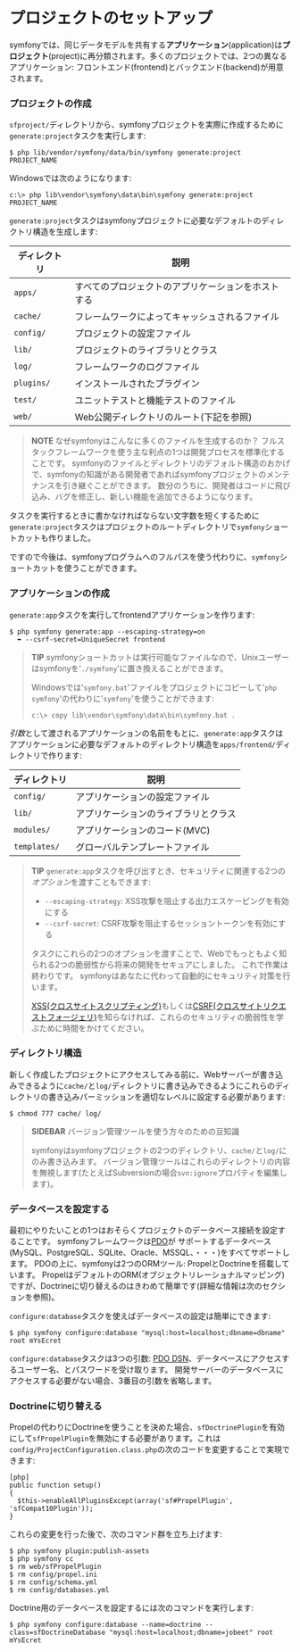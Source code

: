 プロジェクトのセットアップ
=========================

symfonyでは、同じデータモデルを共有する**アプリケーション**(application)は**プロジェクト**(project)に再分類されます。多くのプロジェクトでは、2つの異なるアプリケーション: フロントエンド(frontend)とバックエンド(backend)が用意されます。

### プロジェクトの作成

`sfproject/`ディレクトリから、symfonyプロジェクトを実際に作成するために`generate:project`タスクを実行します:

    $ php lib/vendor/symfony/data/bin/symfony generate:project PROJECT_NAME

Windowsでは次のようになります:

    c:\> php lib\vendor\symfony\data\bin\symfony generate:project PROJECT_NAME

`generate:project`タスクはsymfonyプロジェクトに必要なデフォルトのディレクトリ構造を生成します:

 | ディレクトリ | 説明
 | ----------- | ---------------------------------------------------
 | `apps/`     | すべてのプロジェクトのアプリケーションをホストする
 | `cache/`    | フレームワークによってキャッシュされるファイル
 | `config/`   | プロジェクトの設定ファイル
 | `lib/`      | プロジェクトのライブラリとクラス
 | `log/`      | フレームワークのログファイル
 | `plugins/`  | インストールされたプラグイン
 | `test/`     | ユニットテストと機能テストのファイル
 | `web/`      | Web公開ディレクトリのルート(下記を参照)

>**NOTE**
>なぜsymfonyはこんなに多くのファイルを生成するのか？
>フルスタックフレームワークを使う主な利点の1つは開発プロセスを標準化することです。
>symfonyのファイルとディレクトリのデフォルト構造のおかげで、symfonyの知識がある開発者であればsymfonyプロジェクトのメンテナンスを引き継ぐことができます。
>数分のうちに、開発者はコードに飛び込み、バグを修正し、新しい機能を追加できるようになります。

タスクを実行するときに書かなければならない文字数を短くするために`generate:project`タスクはプロジェクトのルートディレクトリで`symfony`ショートカットも作りました。

ですので今後は、symfonyプログラムへのフルパスを使う代わりに、`symfony`ショートカットを使うことができます。

### アプリケーションの作成

`generate:app`タスクを実行してfrontendアプリケーションを作ります:

    $ php symfony generate:app --escaping-strategy=on
      ➥ --csrf-secret=UniqueSecret frontend

>**TIP**
>symfonyショートカットは実行可能なファイルなので、Unixユーザーはsymfonyを'`./symfony`'に置き換えることができます。
>
>Windowsでは'`symfony.bat`'ファイルをプロジェクトにコピーして'`php symfony`'の代わりに'`symfony`'を使うことができます:
>
>     c:\> copy lib\vendor\symfony\data\bin\symfony.bat .

*引数*として渡されるアプリケーションの名前をもとに、`generate:app`タスクはアプリケーションに必要なデフォルトのディレクトリ構造を`apps/frontend/`ディレクトリで作ります:

 | ディレクトリ | 説明
 | ------------ | -------------------------------------
 | `config/`    | アプリケーションの設定ファイル
 | `lib/`       | アプリケーションのライブラリとクラス
 | `modules/`   | アプリケーションのコード(MVC)
 | `templates/` | グローバルテンプレートファイル

>**TIP**
>`generate:app`タスクを呼び出すとき、セキュリティに関連する2つの*オプション*を渡すこともできます:
>
>  * `--escaping-strategy`: XSS攻撃を阻止する出力エスケーピングを有効にする
>  * `--csrf-secret`: CSRF攻撃を阻止するセッショントークンを有効にする
>
>タスクにこれらの2つのオプションを渡すことで、Webでもっともよく知られる2つの脆弱性から将来の開発をセキュアにしました。
>これで作業は終わりです。
>symfonyはあなたに代わって自動的にセキュリティ対策を行います。
>
>[XSS(クロスサイトスクリプティング)](http://ja.wikipedia.org/wiki/クロスサイトスクリプティング)もしくは[CSRF(クロスサイトリクエストフォージェリ)](http://ja.wikipedia.org/wiki/クロスサイトリクエストフォージェリ)を知らなければ、これらのセキュリティの脆弱性を学ぶために時間をかけてください。

### ディレクトリ構造

新しく作成したプロジェクトにアクセスしてみる前に、Webサーバーが書き込みできるように`cache/`と`log/`ディレクトリに書き込みできるようにこれらのディレクトリの書き込みパーミッションを適切なレベルに設定する必要があります:

    $ chmod 777 cache/ log/

>**SIDEBAR**
>バージョン管理ツールを使う方々のための豆知識
>
>symfonyはsymfonyプロジェクトの2つのディレクトリ、`cache/`と`log/`にのみ書き込みます。
>バージョン管理ツールはこれらのディレクトリの内容を無視します(たとえばSubversionの場合`svn:ignore`プロパティを編集します)。

### データベースを設定する

最初にやりたいことの1つはおそらくプロジェクトのデータベース接続を設定することです。
symfonyフレームワークは[PDO]((http://www.php.net/PDO))が
サポートするデータベース(MySQL、PostgreSQL、SQLite、Oracle、MSSQL、・・・)をすべてサポートします。
PDOの上に、symfonyは2つのORMツール: PropelとDoctrineを搭載しています。
PropelはデフォルトのORM(オブジェクトリレーショナルマッピング)ですが、Doctrineに切り替えるのはきわめて簡単です(詳細な情報は次のセクションを参照)。

`configure:database`タスクを使えばデータベースの設定は簡単にできます:

    $ php symfony configure:database "mysql:host=localhost;dbname=dbname" root mYsEcret

`configure:database`タスクは3つの引数: [PDO DSN](http://www.php.net/manual/pdo.drivers.php)、データベースにアクセスするユーザー名、とパスワードを受け取ります。
開発サーバーのデータベースにアクセスする必要がない場合、3番目の引数を省略します。

### Doctrineに切り替える

Propelの代わりにDoctrineを使うことを決めた場合、`sfDoctrinePlugin`を有効にして`sfPropelPlugin`を無効にする必要があります。これは`config/ProjectConfiguration.class.php`の次のコードを変更することで実現できます:

    [php]
    public function setup()
    {
      $this->enableAllPluginsExcept(array('sf#PropelPlugin', 'sfCompat10Plugin'));
    }

これらの変更を行った後で、次のコマンド群を立ち上げます:

    $ php symfony plugin:publish-assets
    $ php symfony cc
    $ rm web/sfPropelPlugin
    $ rm config/propel.ini
    $ rm config/schema.yml
    $ rm config/databases.yml

Doctrine用のデータベースを設定するには次のコマンドを実行します:

    $ php symfony configure:database --name=doctrine --class=sfDoctrineDatabase "mysql:host=localhost;dbname=jobeet" root mYsEcret
